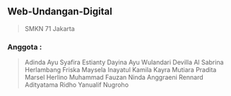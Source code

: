 ## Web-Undangan-Digital
> SMKN 71 Jakarta

### Anggota :
> Adinda
> Ayu Syafira Estianty
> Dayina Ayu Wulandari
> Devilla Al Sabrina Herlambang
> Friska Maysela
> Inayatul Kamila
> Kayra Mutiara Pradita
> Marsel Herlino
> Muhammad Fauzan
> Ninda Anggraeni
> Rennard Adityatama
> Ridho Yanualif Nugroho
